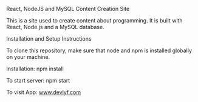 React, NodeJS and MySQL Content Creation Site

This is a site used to create content about programming. It is built with React, Node.js and a MySQL database. 

Installation and Setup Instructions

To clone this repository, make sure that node and npm is installed globally on your machine.

Installation:
npm install

To start server:
npm start

To visit App:
www.devlyf.com
